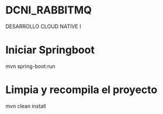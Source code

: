 # DCNI_RABBITMQ
DESARROLLO CLOUD NATIVE I

# Iniciar Springboot
mvn spring-boot:run

# Limpia y recompila el proyecto
mvn clean install